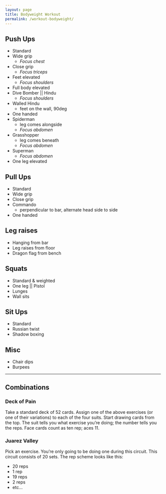 ```yaml
---
layout: page
title: Bodyweight Workout
permalink: /workout-bodyweight/
---
```


## Push Ups
- Standard
- Wide grip
    - _Focus chest_
- Close grip
    - _Focus triceps_
- Feet elevated
    - _Focus shoulders_
- Full body elevated
- Dive Bomber || Hindu
    - _Focus shoulders_
- Walled Hindu
    - feet on the wall, 90deg
- One handed
- Spiderman
    - leg comes alongside
    - _Focus abdomen_
- Grasshopper
    - leg comes beneath
    - _Focus abdomen_
- Superman
    - _Focus abdomen_
- One leg elevated

## Pull Ups
- Standard
- Wide grip
- Close grip
- Commando
    - perpendicular to bar, alternate head side to side
- One handed

## Leg raises
- Hanging from bar
- Leg raises from floor
- Dragon flag from bench

## Squats
- Standard & weighted
- One leg || Pistol
- Lunges
- Wall sits

## Sit Ups
- Standard
- Russian twist
- Shadow boxing

## Misc
- Chair dips
- Burpees

---

## Combinations

### Deck of Pain

Take a standard deck of 52 cards. Assign one of the above exercises (or one of their variations) to each of the four suits. Start drawing cards from the top. The suit tells you what exercise you’re doing; the number tells you the reps. Face cards count as ten rep; aces 11.

### Juarez Valley

Pick an exercise. You’re only going to be doing one during this circuit. This circuit consists of 20 sets. The rep scheme looks like this:

- 20 reps
- 1 rep
- 19 reps
- 2 reps
- etc...
